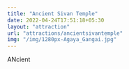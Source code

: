 ```yaml
---
title: "Ancient Sivan Temple"
date: 2022-04-24T17:51:18+05:30
layout: "attraction"
url: "attractions/ancientsivantemple"
img: "/img/1280px-Agaya_Gangai.jpg"
---
```


ANcient
